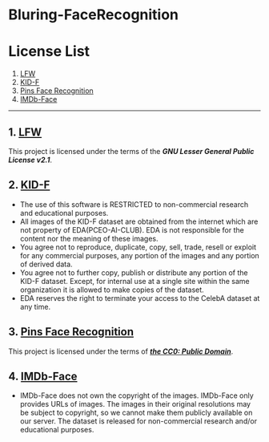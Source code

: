 # Bluring-FaceRecognition

License List
============
1. [LFW](https://github.com/BluringOther/Bluring-FaceRecognition/blob/master/README.md#1-lfw)
2. [KID-F](https://github.com/BluringOther/Bluring-FaceRecognition/blob/master/README.md#2-kid-f)
3. [Pins Face Recognition](https://github.com/BluringOther/Bluring-FaceRecognition/blob/master/README.md#3-pins-face-recognition)
4. [IMDb-Face](https://github.com/BluringOther/Bluring-FaceRecognition/blob/master/README.md#4-imdb-face)
---------------------------------------------------
## 1. [LFW](http://vis-www.cs.umass.edu/lfw)
This project is licensed under the terms of the _**GNU Lesser General Public License v2.1**_.
## 2. [KID-F](https://www.kaggle.com/datasets/vkehfdl1/kidf-kpop-idol-dataset-female)
- The use of this software is RESTRICTED to non-commercial research and educational purposes.
- All images of the KID-F dataset are obtained from the internet which are not property of EDA(PCEO-AI-CLUB). EDA is not responsible for the content nor the meaning of these images.
- You agree not to reproduce, duplicate, copy, sell, trade, resell or exploit for any commercial purposes, any portion of the images and any portion of derived data.
- You agree not to further copy, publish or distribute any portion of the KID-F dataset. Except, for internal use at a single site within the same organization it is allowed to make copies of the dataset.
- EDA reserves the right to terminate your access to the CelebA dataset at any time.
## 3. [Pins Face Recognition](https://www.kaggle.com/datasets/hereisburak/pins-face-recognition)
This project is licensed under the terms of _**[the CC0: Public Domain](https://creativecommons.org/publicdomain/zero/1.0/)**_.
## 4. [IMDb-Face](https://github.com/fwang91/IMDb-Face)
- IMDb-Face does not own the copyright of the images. IMDb-Face only provides URLs of images. The images in their original resolutions may be subject to copyright, so we cannot make them publicly available on our server. The dataset is released for non-commercial research and/or educational purposes.
